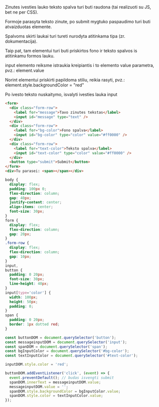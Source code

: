 Zinutes ivesties lauko teksto spalva turi buti raudona (tai realizuoti su JS, bet ne per CSS).

Formoje parasyta teksto zinute, po submit mygtuko paspaudimo turi buti atvaizduotas <span> elemente.

Spalvoms skirti laukai turi tureti nurodyta atitinkama tipa (zr. dokumentacija).

Taip pat, tam <span> elementui turi buti priskirtos fono ir teksto spalvos is atitinkamu formos lauku.

input elemento reiksme istraukia kreipiantis i to elemento value parametra, pvz.: element.value

Norint elementui priskirti papildoma stiliu, reikia rasyti, pvz.: element.style.backgroundColor = "red"

Po ivesto teksto nuskaitymo, isvalyti ivesties lauka input

```html
<form>
  <div class="form-row">
    <label for="message">Tavo zinutes tekstas</label>
    <input id="message" type="text" />
  </div>
  <div class="form-row">
    <label for="bg-color">Fono spalva</label>
    <input id="bg-color" type="color" value="#ff0000" />
  </div>
  <div class="form-row">
    <label for="text-color">Teksto spalva</label>
    <input id="text-color" type="color" value="#ff0000" />
  </div>
  <button type="submit">Submit</button>
</form>
<div>Tu parasei: <span></span></div>
```

```css
body {
  display: flex;
  padding: 100px 0;
  flex-direction: column;
  gap: 40px;
  justify-content: center;
  align-items: center;
  font-size: 30px;
}
form {
  display: flex;
  flex-direction: column;
  gap: 20px;
}
.form-row {
  display: flex;
  flex-direction: column;
  gap: 10px;
}
input,
button {
  padding: 0 20px;
  font-size: 30px;
  line-height: 40px;
}
input[type='color'] {
  width: 100px;
  height: 50px;
  padding: 0;
}
span {
  padding: 0 20px;
  border: 1px dotted red;
}
```

```js
const buttonDOM = document.querySelector('button');
const messageinputDOM = document.querySelector('input');
const spanDOM = document.querySelector('span');
const bgInputColor = document.querySelector('#bg-color');
const textInputColor = document.querySelector('#text-color');

inputDOM.style.color = 'red';

buttonDOM.addEventListener('click', (event) => {
  event.preventDefault(); // budas isvengti submit
  spanDOM.innerText = messageinputDOM.value;
  messageinputDOM.value = '';
  spanDOM.style.backgroundColor = bgInputColor.value;
  spanDOM.style.color = textInputColor.value;
});
```
